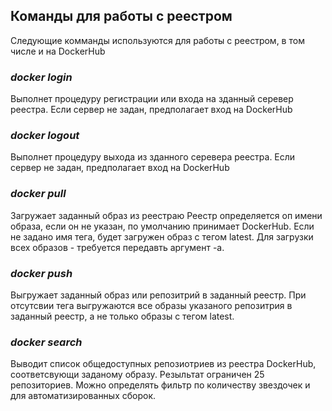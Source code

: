 ## Команды для работы с реестром
Следующие комманды используются для работы  с реестром, в том числе и на DockerHub

### _docker login_
Выполнет процедуру регистрации или входа на зданный серевер реестра. Если сервер не задан, предполагает вход на DockerHub

### _docker logout_
Выполнет процедуру выхода из зданного серевера реестра. Если сервер не задан, предполагает вход на DockerHub
### _docker pull_
Загружает заданный образ из реестраю Реестр определяется оп имени образа, если он не указан, по умолчанию принимает DockerHub. Если не задано имя тега, будет загружен образ с тегом latest. Для загрузки всех образов - требуется передавть  аргумент -a.

### _docker push_
Выгружает заданный образ или репозитрий в заданный реестр. При отсутсвии тега  выгружаются все образы указаного репозитрия в заданный реестр, а не только образы с тегом latest.
### _docker search_
Выводит список общедоступных репозиотриев из реестра DockerHub, соответсвующи заданому образу. Резыльтат ограничен 25 репозиториев. Можно определять фильтр по количеству звездочек и для автоматизированных сборок.
